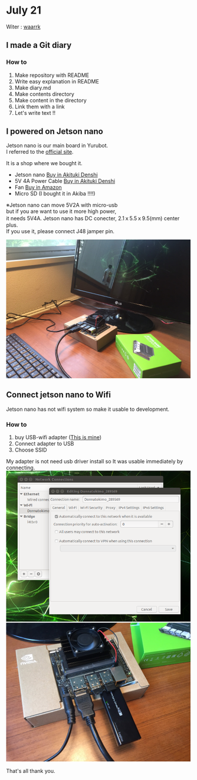 # July 21
Witer : [waarrk](https://twitter.com/waarrk)

## I made a Git diary
### How to
1. Make repository with README
2. Write easy explanation in README
3. Make diary.md
4. Make contents directory
5. Make content in the directory
6. Link them with a link
7. Let's write text !!

## I powered on Jetson nano
Jetson nano is our main board in Yurubot.  
I referred to the [official site](https://developer.nvidia.com/embedded/learn/get-started-jetson-nano-devkit#intro).

It is a shop where we bought it.
* Jetson nano [Buy in Akituki Denshi](http://akizukidenshi.com/catalog/g/gM-14393/)
* 5V 4A Power Cable [Buy in Akituki Denshi](http://akizukidenshi.com/catalog/g/gM-06238/)
* Fan [Buy in Amazon](https://www.amazon.co.jp/gp/product/B07SDGLZ1H/ref=ppx_yo_dt_b_asin_title_o03_s00?ie=UTF8&psc=1)
* Micro SD (I bought it in Akiba !!!!)

※Jetson nano can move 5V2A with micro-usb  
but if you are want to use it more high power,  
it needs 5V4A. Jetson nano has DC conecter, 2.1ｘ5.5ｘ9.5(mm) center plus.  
If you use it, please connect J48 jamper pin.  

<img src="picture/July21-1.jpg" width=500px>

## Connect jetson nano to Wifi
Jetson nano has not wifi system so make it usable to development.
### How to
1. buy USB-wifi adapter ([This is mine](https://www.logitec.co.jp/products/wlan/lanw300anu2/index.php))
2. Connect adapter to USB
3. Choose SSID  

My adapter is not need usb driver install so It was usable immediately by connecting.
<img src="picture/July21-2.png" width=500px>
<img src="picture/July21-3.jpg" width=500px>  
  
That's all thank you.
